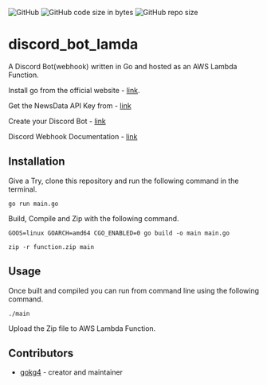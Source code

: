 ![GitHub](https://img.shields.io/github/license/gokg4/discord_bot_lamda) ![GitHub code size in bytes](https://img.shields.io/github/languages/code-size/gokg4/discord_bot_lamda) ![GitHub repo size](https://img.shields.io/github/repo-size/gokg4/discord_bot_lamda)

# discord_bot_lamda

A Discord Bot(webhook) written in Go and hosted as an AWS Lambda Function.

Install go from the official website - [link](https://go.dev/dl/).

Get the NewsData API Key from - [link](https://newsdata.io/)

Create your Discord Bot - [link](https://support.discord.com/hc/en-us/articles/360045093012)

Discord Webhook Documentation - [link](https://discord.com/developers/docs/resources/webhook)

## Installation

Give a Try, clone this repository and run the following command in the terminal.

```go run main.go```

Build, Compile and Zip with the following command.

```GOOS=linux GOARCH=amd64 CGO_ENABLED=0 go build -o main main.go```

```zip -r function.zip main```

## Usage

Once built and compiled you can run from command line using the following command.

```./main```

Upload the Zip file to AWS Lambda Function.

## Contributors

- [gokg4](https://github.com/gokg4) - creator and maintainer
